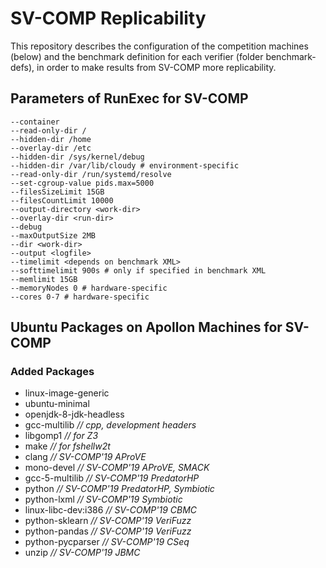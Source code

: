 # SV-COMP Replicability
This repository describes the configuration of the competition machines (below)
and the benchmark definition for each verifier (folder benchmark-defs),
in order to make results from SV-COMP more replicability.

## Parameters of RunExec for SV-COMP
```
--container
--read-only-dir /
--hidden-dir /home
--overlay-dir /etc
--hidden-dir /sys/kernel/debug
--hidden-dir /var/lib/cloudy # environment-specific
--read-only-dir /run/systemd/resolve
--set-cgroup-value pids.max=5000
--filesSizeLimit 15GB
--filesCountLimit 10000
--output-directory <work-dir>
--overlay-dir <run-dir>
--debug
--maxOutputSize 2MB
--dir <work-dir>
--output <logfile>
--timelimit <depends on benchmark XML>
--softtimelimit 900s # only if specified in benchmark XML
--memlimit 15GB
--memoryNodes 0 # hardware-specific
--cores 0-7 # hardware-specific
```

## Ubuntu Packages on Apollon Machines for SV-COMP

### Added Packages
- linux-image-generic
- ubuntu-minimal
- openjdk-8-jdk-headless
- gcc-multilib *// cpp, development headers*
- libgomp1 *// for Z3*
- make *// for fshellw2t*
- clang *// SV-COMP'19 AProVE*
- mono-devel *// SV-COMP'19 AProVE, SMACK*
- gcc-5-multilib *// SV-COMP'19 PredatorHP*
- python *// SV-COMP'19 PredatorHP, Symbiotic*
- python-lxml *// SV-COMP'19 Symbiotic*
- linux-libc-dev:i386 *// SV-COMP'19 CBMC*
- python-sklearn *// SV-COMP'19 VeriFuzz*
- python-pandas *// SV-COMP'19 VeriFuzz*
- python-pycparser *// SV-COMP'19 CSeq*
- unzip *// SV-COMP'19 JBMC*

